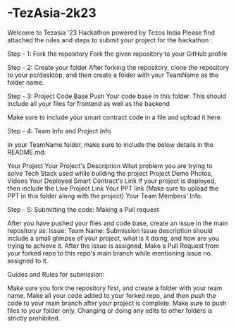 # -TezAsia-2k23
Welcome to Tezasia '23 Hackathon powered by Tezos India Please find attached the rules and steps to submit your project for the hackathon :

Step - 1: Fork the repository
Fork the given repository to your GitHub profile

Step - 2: Create your folder
After forking the repository, clone the repository to your pc/desktop, and then create a folder with your TeamName as the folder name.

Step - 3: Project Code Base
Push Your code base in this folder. This should include all your files for frontend as well as the backend

Make sure to include your smart contract code in a file and upload it here.


Step - 4: Team Info and Project Info
 
In your TeamName folder, make sure to include the below details in the README.md:

Your Project
Your Project's Description
What problem you are trying to solve
Tech Stack used while building the project
Project Demo Photos, Videos
Your Deployed Smart Contract's Link
If your project is deployed, then include the Live Project Link
Your PPT link (Make sure to upload the PPT in this folder along with the project)
Your Team Members' Info.

Step - 5: Submitting the code: Making a Pull request

After you have pushed your files and code base, create an issue in the main repository as: Issue: Team Name: Submission Issue description should include a small glimpse of your project, what is it doing, and how are you trying to achieve it. After the issue is assigned, Make a Pull Request from your forked repo to this repo's main branch while mentioning issue no. assigned to it.

Guides and Rules for submission:

Make sure you fork the repository first, and create a folder with your team name.
Make all your code added to your forked repo, and then push the code to your main branch after your project is complete.
Make sure to push files to your folder only.
Changing or doing any edits to other folders is strictly prohibited.
